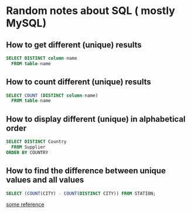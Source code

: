 # Random notes about SQL ( mostly MySQL)

## How to get different (unique) results 

```SQL
SELECT DISTINCT column-name
  FROM table-name
```

## How to count different (unique) results 

```SQL
SELECT COUNT (DISTINCT column-name)
  FROM table-name
```

## How to display different (unique) in alphabetical order

```SQL
SELECT DISTINCT Country
  FROM Supplier
ORDER BY COUNTRY
```

## How to find the difference between unique values and all values

```SQL
SELECT (COUNT(CITY) - COUNT(DISTINCT CITY)) FROM STATION;
```



[some reference](https://www.dofactory.com/sql/select-distinct)